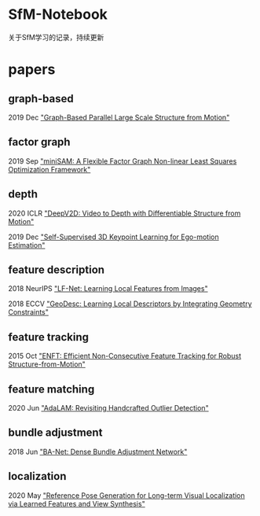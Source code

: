 # SfM-Notebook

关于SfM学习的记录，持续更新


# papers


## graph-based

2019 Dec 
["Graph-Based Parallel Large Scale Structure from Motion"](https://arxiv.org/pdf/1912.10659v2.pdf)


## factor graph

2019 Sep 
["miniSAM: A Flexible Factor Graph Non-linear Least Squares Optimization Framework"](https://arxiv.org/pdf/1909.00903v1.pdf)


## depth

2020 ICLR
["DeepV2D: Video to Depth with Differentiable Structure from Motion"](https://openreview.net/pdf?id=HJeO7RNKPr)

2019 Dec
["Self-Supervised 3D Keypoint Learning for Ego-motion Estimation"](https://arxiv.org/pdf/1912.03426v3.pdf)


## feature description

2018 NeurIPS
["LF-Net: Learning Local Features from Images"](http://papers.nips.cc/paper/7861-lf-net-learning-local-features-from-images.pdf)

2018 ECCV
["GeoDesc: Learning Local Descriptors by Integrating Geometry Constraints"](http://openaccess.thecvf.com/content_ECCV_2018/papers/Zixin_Luo_Learning_Local_Descriptors_ECCV_2018_paper.pdf)


## feature tracking

2015 Oct
["ENFT: Efficient Non-Consecutive Feature Tracking for Robust Structure-from-Motion"](https://arxiv.org/pdf/1510.08012v2.pdf)


## feature matching

2020 Jun
["AdaLAM: Revisiting Handcrafted Outlier Detection"](https://arxiv.org/pdf/2006.04250v1.pdf)


## bundle adjustment

2018 Jun
["BA-Net: Dense Bundle Adjustment Network"](https://arxiv.org/pdf/1806.04807v3.pdf)


## localization

2020 May
["Reference Pose Generation for Long-term Visual Localization via Learned Features and View Synthesis"](https://arxiv.org/pdf/2005.05179v3.pdf)


